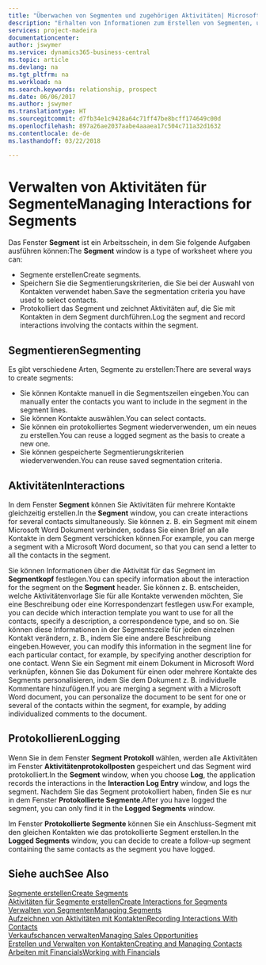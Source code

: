 ```yaml
---
title: "Überwachen von Segmenten und zugehörigen Aktivitäten| Microsoft Docs"
description: "Erhalten von Informationen zum Erstellen von Segmenten, um Kontaktgruppen zu definieren und Festlegen von Aktivitäten für Segmente."
services: project-madeira
documentationcenter: 
author: jswymer
ms.service: dynamics365-business-central
ms.topic: article
ms.devlang: na
ms.tgt_pltfrm: na
ms.workload: na
ms.search.keywords: relationship, prospect
ms.date: 06/06/2017
ms.author: jswymer
ms.translationtype: HT
ms.sourcegitcommit: d7fb34e1c9428a64c71ff47be8bcff174649c00d
ms.openlocfilehash: 897a26ae2037aabe4aaaea17c504c711a32d1632
ms.contentlocale: de-de
ms.lasthandoff: 03/22/2018

---
```

# <a name="managing-interactions-for-segments"></a><span data-ttu-id="32518-103">Verwalten von Aktivitäten für Segmente</span><span class="sxs-lookup"><span data-stu-id="32518-103">Managing Interactions for Segments</span></span>
<span data-ttu-id="32518-104">Das Fenster **Segment** ist ein Arbeitsschein, in dem Sie folgende Aufgaben ausführen können:</span><span class="sxs-lookup"><span data-stu-id="32518-104">The **Segment** window is a type of worksheet where you can:</span></span>

* <span data-ttu-id="32518-105">Segmente erstellen</span><span class="sxs-lookup"><span data-stu-id="32518-105">Create segments.</span></span>
* <span data-ttu-id="32518-106">Speichern Sie die Segmentierungskriterien, die Sie bei der Auswahl von Kontakten verwendet haben.</span><span class="sxs-lookup"><span data-stu-id="32518-106">Save the segmentation criteria you have used to select contacts.</span></span>
* <span data-ttu-id="32518-107">Protokolliert das Segment und zeichnet Aktivitäten auf, die Sie mit Kontakten in dem Segment durchführen.</span><span class="sxs-lookup"><span data-stu-id="32518-107">Log the segment and record interactions involving the contacts within the segment.</span></span>

## <a name="segmenting"></a><span data-ttu-id="32518-108">Segmentieren</span><span class="sxs-lookup"><span data-stu-id="32518-108">Segmenting</span></span>
<span data-ttu-id="32518-109">Es gibt verschiedene Arten, Segmente zu erstellen:</span><span class="sxs-lookup"><span data-stu-id="32518-109">There are several ways to create segments:</span></span>

* <span data-ttu-id="32518-110">Sie können Kontakte manuell in die Segmentszeilen eingeben.</span><span class="sxs-lookup"><span data-stu-id="32518-110">You can manually enter the contacts you want to include in the segment in the segment lines.</span></span>
* <span data-ttu-id="32518-111">Sie können Kontakte auswählen.</span><span class="sxs-lookup"><span data-stu-id="32518-111">You can select contacts.</span></span>
* <span data-ttu-id="32518-112">Sie können ein protokolliertes Segment wiederverwenden, um ein neues zu erstellen.</span><span class="sxs-lookup"><span data-stu-id="32518-112">You can reuse a logged segment as the basis to create a new one.</span></span>
* <span data-ttu-id="32518-113">Sie können gespeicherte Segmentierungskriterien wiederverwenden.</span><span class="sxs-lookup"><span data-stu-id="32518-113">You can reuse saved segmentation criteria.</span></span>

## <a name="interactions"></a><span data-ttu-id="32518-114">Aktivitäten</span><span class="sxs-lookup"><span data-stu-id="32518-114">Interactions</span></span>
<span data-ttu-id="32518-115">In dem Fenster **Segment** können Sie Aktivitäten für mehrere Kontakte gleichzeitig erstellen.</span><span class="sxs-lookup"><span data-stu-id="32518-115">In the **Segment** window, you can create interactions for several contacts simultaneously.</span></span> <span data-ttu-id="32518-116">Sie können z. B. ein Segment mit einem Microsoft Word Dokument verbinden, sodass Sie einen Brief an alle Kontakte in dem Segment verschicken können.</span><span class="sxs-lookup"><span data-stu-id="32518-116">For example, you can merge a segment with a Microsoft Word document, so that you can send a letter to all the contacts in the segment.</span></span>

<span data-ttu-id="32518-117">Sie können Informationen über die Aktivität für das Segment im **Segmentkopf** festlegen.</span><span class="sxs-lookup"><span data-stu-id="32518-117">You can specify information about the interaction for the segment on the **Segment** header.</span></span> <span data-ttu-id="32518-118">Sie können z. B. entscheiden, welche Aktivitätenvorlage Sie für alle Kontakte verwenden möchten, Sie eine Beschreibung oder eine Korrespondenzart festlegen usw.</span><span class="sxs-lookup"><span data-stu-id="32518-118">For example, you can decide which interaction template you want to use for all the contacts, specify a description, a correspondence type, and so on.</span></span> <span data-ttu-id="32518-119">Sie können diese Informationen in der Segmentszeile für jeden einzelnen Kontakt verändern, z. B., indem Sie eine andere Beschreibung eingeben.</span><span class="sxs-lookup"><span data-stu-id="32518-119">However, you can modify this information in the segment line for each particular contact, for example, by specifying another description for one contact.</span></span> <span data-ttu-id="32518-120">Wenn Sie ein Segment mit einem Dokument in Microsoft Word verknüpfen, können Sie das Dokument für einen oder mehrere Kontakte des Segments personalisieren, indem Sie dem Dokument z. B. individuelle Kommentare hinzufügen.</span><span class="sxs-lookup"><span data-stu-id="32518-120">If you are merging a segment with a Microsoft Word document, you can personalize the document to be sent for one or several of the contacts within the segment, for example, by adding individualized comments to the document.</span></span>

## <a name="logging"></a><span data-ttu-id="32518-121">Protokollieren</span><span class="sxs-lookup"><span data-stu-id="32518-121">Logging</span></span>
<span data-ttu-id="32518-122">Wenn Sie in dem Fenster **Segment** **Protokoll** wählen, werden alle Aktivitäten im Fenster **Aktivitätenprotokollposten** gespeichert und das Segment wird protokolliert.</span><span class="sxs-lookup"><span data-stu-id="32518-122">In the **Segment** window, when you choose **Log**, the application records the interactions in the **Interaction Log Entry** window, and logs the segment.</span></span> <span data-ttu-id="32518-123">Nachdem Sie das Segment protokolliert haben, finden Sie es nur in dem Fenster **Protokollierte Segmente**.</span><span class="sxs-lookup"><span data-stu-id="32518-123">After you have logged the segment, you can only find it in the **Logged Segments** window.</span></span>

<span data-ttu-id="32518-124">Im Fenster **Protokollierte Segmente** können Sie ein Anschluss-Segment mit den gleichen Kontakten wie das protokollierte Segment erstellen.</span><span class="sxs-lookup"><span data-stu-id="32518-124">In the **Logged Segments** window, you can decide to create a follow-up segment containing the same contacts as the segment you have logged.</span></span>

## <a name="see-also"></a><span data-ttu-id="32518-125">Siehe auch</span><span class="sxs-lookup"><span data-stu-id="32518-125">See Also</span></span>
[<span data-ttu-id="32518-126">Segmente erstellen</span><span class="sxs-lookup"><span data-stu-id="32518-126">Create Segments</span></span>](marketing-how-create-segment.md)  
[<span data-ttu-id="32518-127">Aktivitäten für Segmente erstellen</span><span class="sxs-lookup"><span data-stu-id="32518-127">Create Interactions for Segments</span></span>](marketing-how-create-interactions.md)  
[<span data-ttu-id="32518-128">Verwalten von Segmenten</span><span class="sxs-lookup"><span data-stu-id="32518-128">Managing Segments</span></span>](marketing-segments.md)  
[<span data-ttu-id="32518-129">Aufzeichnen von Aktivitäten mit Kontakten</span><span class="sxs-lookup"><span data-stu-id="32518-129">Recording Interactions With Contacts</span></span>](marketing-interactions.md)  
[<span data-ttu-id="32518-130">Verkaufschancen verwalten</span><span class="sxs-lookup"><span data-stu-id="32518-130">Managing Sales Opportunities</span></span>](marketing-manage-sales-opportunities.md)  
[<span data-ttu-id="32518-131">Erstellen und Verwalten von Kontakten</span><span class="sxs-lookup"><span data-stu-id="32518-131">Creating and Managing Contacts</span></span>](marketing-contacts.md)  
[<span data-ttu-id="32518-132">Arbeiten mit Financials</span><span class="sxs-lookup"><span data-stu-id="32518-132">Working with Financials</span></span>](ui-work-product.md)

